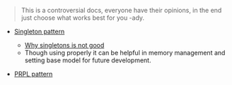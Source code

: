 > This is a controversial docs, everyone have their opinions, in the end just choose what works best for you -ady.

- [Singleton pattern](https://en.wikipedia.org/wiki/Singleton_pattern)

  - [Why singletons is not good](https://stackoverflow.com/questions/137975/what-is-so-bad-about-singletons)
  - Though using properly it can be helpful in memory management and setting base model for future development.

- [PRPL pattern](https://developers.google.com/web/fundamentals/performance/prpl-pattern)
